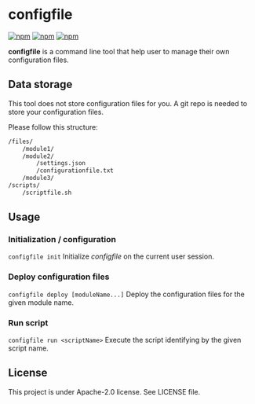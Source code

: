 # configfile

[![npm](https://img.shields.io/npm/v/configfile.svg?style=flat-square)]()
[![npm](https://img.shields.io/npm/dw/configfile.svg?style=flat-square)]()
[![npm](https://img.shields.io/npm/l/configfile.svg?style=flat-square)]()

**configfile** is a command line tool that help user to manage their own configuration files.

## Data storage

This tool does not store configuration files for you. A git repo is needed to store your configuration files.

Please follow this structure:

```txt
/files/
    /module1/
    /module2/
        /settings.json
        /configurationfile.txt
    /module3/
/scripts/
    /scriptfile.sh
```

## Usage

### Initialization / configuration

`configfile init` Initialize *configfile* on the current user session.

### Deploy configuration files

`configfile deploy [moduleName...]` Deploy the configuration files for the given module name.

### Run script

`configfile run <scriptName>` Execute the script identifying by the given script name.

## License

This project is under Apache-2.0 license. See LICENSE file.
